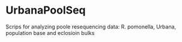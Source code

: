 # UrbanaPoolSeq
Scrips for analyzing poole resequencing data: R. pomonella, Urbana, population base and eclosioin bulks
